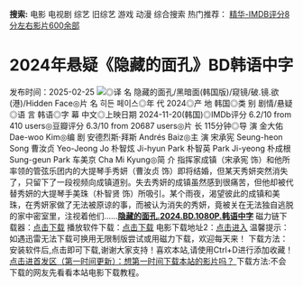 **搜索:** 电影 电视剧 综艺 旧综艺 游戏 动漫 综合搜索 热门推荐： [精华-IMDB评分8分左右影片600余部](https://www.dytt8.com/html/gndy/jddy/20160320/50510.html)
# 2024年悬疑《隐藏的面孔》BD韩语中字
发布时间：2025-02-25 
![](https://img9.doubanio.com/view/photo/l_ratio_poster/public/p2915226957.jpg)◎译 名 隐藏的面孔/黑暗面(韩国版)/窥镜/破.镜.欲(港)/Hidden Face◎片 名 히든 페이스◎年 代 2024◎产 地 韩国◎类 别 剧情/悬疑◎语 言 韩语◎字 幕 中文◎上映日期 2024-11-20(韩国)◎IMDb评分 6.2/10 from 410 users◎豆瓣评分 6.3/10 from 20687 users◎片 长 115分钟◎导 演 金大佑 Dae-woo Kim◎编 剧 安德烈斯·拜斯 Andrés Baiz◎主 演 宋承宪 Seung-heon Song 曹汝贞 Yeo-Jeong Jo 朴智炫 Ji-hyun Park 朴智英 Park Ji-yeong 朴成根 Sung-geun Park 车美京 Cha Mi Kyung◎简 介 指挥家成镇（宋承宪 饰）和他所率领的管弦乐团内的大提琴手秀妍（曹汝贞 饰）即将结婚，但某天秀妍突然消失了，只留下了一段视频向成镇道别。失去秀妍的成镇虽然感到很痛苦，但他却被代替秀妍的大提琴手美珠（朴智贤 饰）所吸引。某个雨夜，渴望彼此的成镇和美珠，在秀妍家做了无法被原谅的事，而被认为消失的秀妍，竟被关在无法独自逃脱的家中密室里，注视着他们……[**隐藏的面孔.2024.BD.1080P.韩语中字**](magnet:?xt=urn:btih:4af986c3b466b361a227878011734ecc01e8da61&dn=%e9%98%b3%e5%85%89%e7%94%b5%e5%bd%b1dygod.org.%e9%9a%90%e8%97%8f%e7%9a%84%e9%9d%a2%e5%ad%94.2024.BD.1080P.%e9%9f%a9%e8%af%ad%e4%b8%ad%e5%ad%97.mkv&tr=udp%3a%2f%2ftracker.opentrackr.org%3a1337%2fannounce&tr=udp%3a%2f%2fexodus.desync.com%3a6969%2fannounce) 磁力链下载器：[点击下载](https://dygod.org/js/bt.htm "qBittorrent") 播放软件下载：[点击下载](https://dygod.org/js/player.htm "PotPlayer") 电影下载地址2：[点击进入](https://dygod.org/ "阳光电影") 温馨提示：如遇迅雷无法下载可换用无限制版尝试或用磁力下载，欢迎每天来！  下载方法：安装软件后,点击即可下载,谢谢大家支持！喜欢本站,请使用Ctrl+D进行添加收藏！ [点击进首发区（第一时间更新）：想第一时间下载本站的影片吗？ ](https://www.ygdy8.net/)下载方法:不会下载的网友先看看本站电影下载教程。